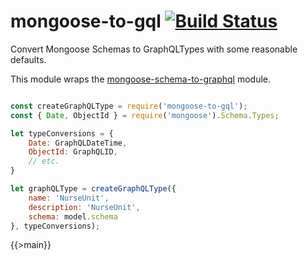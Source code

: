 # mongoose-to-gql [![Build Status][travis-image]][travis-url]

[travis-url]: https://travis-ci.org/MLH-KM/mongoose-to-gql
[travis-image]: https://travis-ci.org/MLH-KM/mongoose-to-gql.svg?branch=master

Convert Mongoose Schemas to GraphQLTypes with some reasonable defaults.

This module wraps the [mongoose-schema-to-graphql](https://github.com/sarkistlt/mongoose-schema-to-graphql) module.

```javascript

const createGraphQLType = require('mongoose-to-gql');
const { Date, ObjectId } = require('mongoose').Schema.Types;

let typeConversions = {
    Date: GraphQLDateTime,
    ObjectId: GraphQLID,
    // etc.
}

let graphQLType = createGraphQLType({
    name: 'NurseUnit',
    description: 'NurseUnit',
    schema: model.schema
}, typeConversions);

```

{{>main}}